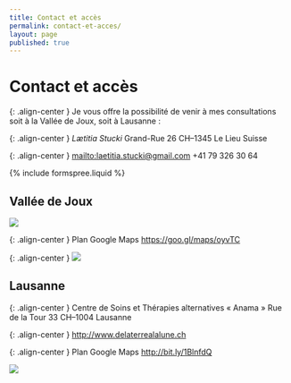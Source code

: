 ```yaml
---
title: Contact et accès
permalink: contact-et-acces/
layout: page
published: true
---
```


# Contact et accès

{: .align-center }
Je vous offre la possibilité de venir à mes consultations soit à la Vallée de Joux, soit à Lausanne :

{: .align-center }
*Lætitia Stucki*
Grand-Rue 26
CH–1345 Le Lieu
Suisse

{: .align-center }
<mailto:laetitia.stucki@gmail.com>
<i class="fa fa-mobile"></i> +41 79 326 30 64

{% include formspree.liquid %}


## Vallée de Joux

![](../images/laetitia-stucki-cabinet-vallee-de-joux.jpg)

{: .align-center }
Plan Google Maps
<https://goo.gl/maps/oyvTC>

{: .align-center }
![](../images/laetitia-stucki-cabinet-vallee-de-joux-acces.jpg)

## Lausanne

{: .align-center }
Centre de Soins et Thérapies alternatives
« Anama »
Rue de la Tour 33
CH–1004 Lausanne

{: .align-center }
<http://www.delaterrealalune.ch>

{: .align-center }
Plan Google Maps
<http://bit.ly/1BlnfdQ>

![](../images/laetitia-stucki-cabinet-lausanne.jpg)

